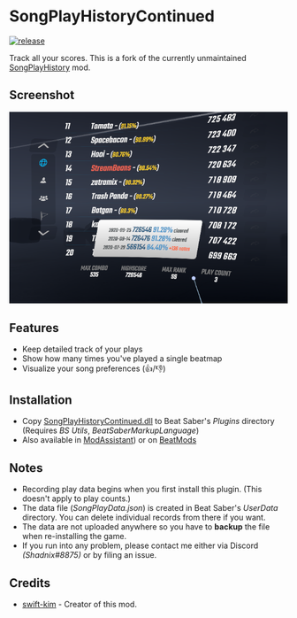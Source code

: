 ﻿# SongPlayHistoryContinued

[![release](https://img.shields.io/github/release/Shadnix-was-taken/BeatSaber-SongPlayHistoryContinued.svg)](https://github.com/Shadnix-was-taken/BeatSaber-SongPlayHistoryContinued)

Track all your scores. This is a fork of the currently unmaintained [SongPlayHistory](https://github.com/swift-kim/SongPlayHistory) mod.

## Screenshot

![Screenshot](Screenshot.png)

## Features

- Keep detailed track of your plays
- Show how many times you've played a single beatmap
- Visualize your song preferences (👍/👎)

## Installation

- Copy [SongPlayHistoryContinued.dll](https://github.com/Shadnix-was-taken/BeatSaber-SongPlayHistoryContinued/releases) to Beat Saber's _Plugins_ directory (Requires _BS Utils_, _BeatSaberMarkupLanguage_)
- Also available in [ModAssistant](https://github.com/Assistant/ModAssistant)) or on [BeatMods](https://beatmods.com/#/mods)

## Notes

- Recording play data begins when you first install this plugin. (This doesn't apply to play counts.)
- The data file (_SongPlayData.json_) is created in Beat Saber's _UserData_ directory. You can delete individual records from there if you want.
- The data are not uploaded anywhere so you have to **backup** the file when re-installing the game.
- If you run into any problem, please contact me either via Discord _(Shadnix#8875)_ or by filing an issue.

## Credits

- [swift-kim](https://github.com/swift-kim) - Creator of this mod.
